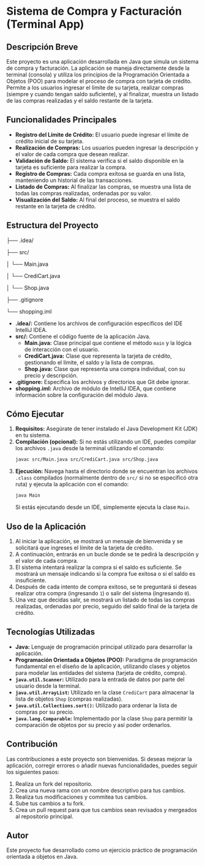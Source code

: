 # Sistema de Compra y Facturación (Terminal App)

## Descripción Breve

Este proyecto es una aplicación desarrollada en Java que simula un sistema de compra y facturación. La aplicación se maneja directamente desde la terminal (consola) y utiliza los principios de la Programación Orientada a Objetos (POO) para modelar el proceso de compra con tarjeta de crédito. Permite a los usuarios ingresar el límite de su tarjeta, realizar compras (siempre y cuando tengan saldo suficiente), y al finalizar, muestra un listado de las compras realizadas y el saldo restante de la tarjeta.

## Funcionalidades Principales

* **Registro del Límite de Crédito:** El usuario puede ingresar el límite de crédito inicial de su tarjeta.
* **Realización de Compras:** Los usuarios pueden ingresar la descripción y el valor de cada compra que desean realizar.
* **Validación de Saldo:** El sistema verifica si el saldo disponible en la tarjeta es suficiente para realizar la compra.
* **Registro de Compras:** Cada compra exitosa se guarda en una lista, manteniendo un historial de las transacciones.
* **Listado de Compras:** Al finalizar las compras, se muestra una lista de todas las compras realizadas, ordenadas por su valor.
* **Visualización del Saldo:** Al final del proceso, se muestra el saldo restante en la tarjeta de crédito.

## Estructura del Proyecto

├── .idea/

├── src/

│   └── Main.java

│   └── CrediCart.java

│   └── Shop.java

├── .gitignore

└── shopping.iml


* **.idea/:** Contiene los archivos de configuración específicos del IDE IntelliJ IDEA.
* **src/:** Contiene el código fuente de la aplicación Java.
    * **Main.java:** Clase principal que contiene el método `main` y la lógica de interacción con el usuario.
    * **CrediCart.java:** Clase que representa la tarjeta de crédito, gestionando el límite, el saldo y la lista de compras.
    * **Shop.java:** Clase que representa una compra individual, con su precio y descripción.
* **.gitignore:** Especifica los archivos y directorios que Git debe ignorar.
* **shopping.iml:** Archivo de módulo de IntelliJ IDEA, que contiene información sobre la configuración del módulo Java.

## Cómo Ejecutar

1.  **Requisitos:** Asegúrate de tener instalado el Java Development Kit (JDK) en tu sistema.
2.  **Compilación (opcional):** Si no estás utilizando un IDE, puedes compilar los archivos `.java` desde la terminal utilizando el comando:
    ```bash
    javac src/Main.java src/CrediCart.java src/Shop.java
    ```
3.  **Ejecución:** Navega hasta el directorio donde se encuentran los archivos `.class` compilados (normalmente dentro de `src/` si no se especificó otra ruta) y ejecuta la aplicación con el comando:
    ```bash
    java Main
    ```
    Si estás ejecutando desde un IDE, simplemente ejecuta la clase `Main`.

## Uso de la Aplicación

1.  Al iniciar la aplicación, se mostrará un mensaje de bienvenida y se solicitará que ingreses el límite de la tarjeta de crédito.
2.  A continuación, entrarás en un bucle donde se te pedirá la descripción y el valor de cada compra.
3.  El sistema intentará realizar la compra si el saldo es suficiente. Se mostrará un mensaje indicando si la compra fue exitosa o si el saldo es insuficiente.
4.  Después de cada intento de compra exitoso, se te preguntará si deseas realizar otra compra (ingresando `1`) o salir del sistema (ingresando `0`).
5.  Una vez que decidas salir, se mostrará un listado de todas las compras realizadas, ordenadas por precio, seguido del saldo final de la tarjeta de crédito.

## Tecnologías Utilizadas

* **Java:** Lenguaje de programación principal utilizado para desarrollar la aplicación.
* **Programación Orientada a Objetos (POO):** Paradigma de programación fundamental en el diseño de la aplicación, utilizando clases y objetos para modelar las entidades del sistema (tarjeta de crédito, compra).
* **`java.util.Scanner`:** Utilizado para la entrada de datos por parte del usuario desde la terminal.
* **`java.util.ArrayList`:** Utilizado en la clase `CrediCart` para almacenar la lista de objetos `Shop` (compras realizadas).
* **`java.util.Collections.sort()`:** Utilizado para ordenar la lista de compras por su precio.
* **`java.lang.Comparable`:** Implementado por la clase `Shop` para permitir la comparación de objetos por su precio y así poder ordenarlos.

## Contribución

Las contribuciones a este proyecto son bienvenidas. Si deseas mejorar la aplicación, corregir errores o añadir nuevas funcionalidades, puedes seguir los siguientes pasos:

1.  Realiza un fork del repositorio.
2.  Crea una nueva rama con un nombre descriptivo para tus cambios.
3.  Realiza tus modificaciones y commitea tus cambios.
4.  Sube tus cambios a tu fork.
5.  Crea un pull request para que tus cambios sean revisados y mergeados al repositorio principal.

## Autor

Este proyecto fue desarrollado como un ejercicio práctico de programación orientada a objetos en Java.
